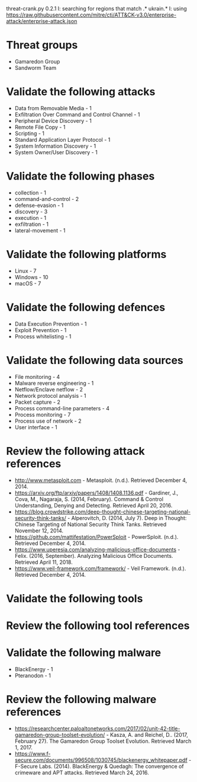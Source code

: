 threat-crank.py 0.2.1
I: searching for regions that match .* ukrain.*
I: using https://raw.githubusercontent.com/mitre/cti/ATT&CK-v3.0/enterprise-attack/enterprise-attack.json
# Threat groups

* Gamaredon Group
* Sandworm Team

# Validate the following attacks

* Data from Removable Media - 1
* Exfiltration Over Command and Control Channel - 1
* Peripheral Device Discovery - 1
* Remote File Copy - 1
* Scripting - 1
* Standard Application Layer Protocol - 1
* System Information Discovery - 1
* System Owner/User Discovery - 1

# Validate the following phases

* collection - 1
* command-and-control - 2
* defense-evasion - 1
* discovery - 3
* execution - 1
* exfiltration - 1
* lateral-movement - 1

# Validate the following platforms

* Linux - 7
* Windows - 10
* macOS - 7

# Validate the following defences

* Data Execution Prevention - 1
* Exploit Prevention - 1
* Process whitelisting - 1

# Validate the following data sources

* File monitoring - 4
* Malware reverse engineering - 1
* Netflow/Enclave netflow - 2
* Network protocol analysis - 1
* Packet capture - 2
* Process command-line parameters - 4
* Process monitoring - 7
* Process use of network - 2
* User interface - 1

# Review the following attack references

* http://www.metasploit.com - Metasploit. (n.d.). Retrieved December 4, 2014.
* https://arxiv.org/ftp/arxiv/papers/1408/1408.1136.pdf - Gardiner, J.,  Cova, M., Nagaraja, S. (2014, February). Command & Control Understanding, Denying and Detecting. Retrieved April 20, 2016.
* https://blog.crowdstrike.com/deep-thought-chinese-targeting-national-security-think-tanks/ - Alperovitch, D. (2014, July 7). Deep in Thought: Chinese Targeting of National Security Think Tanks. Retrieved November 12, 2014.
* https://github.com/mattifestation/PowerSploit - PowerSploit. (n.d.). Retrieved December 4, 2014.
* https://www.uperesia.com/analyzing-malicious-office-documents - Felix. (2016, September). Analyzing Malicious Office Documents. Retrieved April 11, 2018.
* https://www.veil-framework.com/framework/ - Veil Framework. (n.d.). Retrieved December 4, 2014.

# Validate the following tools


# Review the following tool references


# Validate the following malware

* BlackEnergy - 1
* Pteranodon - 1

# Review the following malware references

* https://researchcenter.paloaltonetworks.com/2017/02/unit-42-title-gamaredon-group-toolset-evolution/ - Kasza, A. and Reichel, D.. (2017, February 27). The Gamaredon Group Toolset Evolution. Retrieved March 1, 2017.
* https://www.f-secure.com/documents/996508/1030745/blackenergy_whitepaper.pdf - F-Secure Labs. (2014). BlackEnergy & Quedagh: The convergence of crimeware and APT attacks. Retrieved March 24, 2016.

